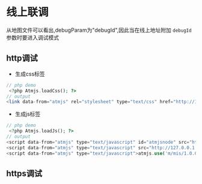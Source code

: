# 线上联调
从地图文件可以看出,debugParam为"debugId",因此当在线上地址附加 `debugId` 参数时要进入调试模式
## http调试

* 生成css标签

```php
// php demo
 <?php Atmjs.loadCss(); ?>
// output
<link data-from="atmjs" rel="stylesheet" type="text/css" href="http://127.0.0.1:2015/debug?site=gcw&id=m/mis/1.0.0:mis&type=css&domain=http://127.0.0.1:2015&timestamp=1460707227" /></head>
```
 
* 生成js标签

```php
// php demo
 <?php Atmjs.loadJs(); ?>
// output 
<script data-from="atmjs" type="text/javascript" id="atmjsnode" src="http://127.0.0.1:2015/debug?site=gcw&id=m/mis/1.0.0:mis&type=loader&domain=http://127.0.0.1:2015&timestamp=1460707227"></script>
<script data-from="atmjs" type="text/javascript" src="http://127.0.0.1:2015/debug?site=gcw&id=m/mis/1.0.0:mis&type=js&domain=http://127.0.0.1:2015&timestamp=1460707227"></script>
<script data-from="atmjs" type="text/javascript">atmjs.use('m/mis/1.0.0:mis')</script></body>
```

## https调试


